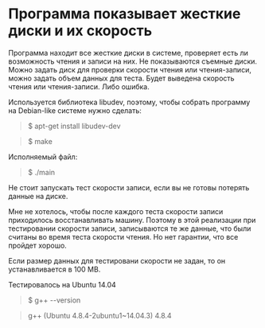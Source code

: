 # Программа показывает жесткие диски и их скорость

Программа находит все жесткие диски в системе, проверяет есть ли возможность
чтения и записи на них. Не показываются съемные диски.
Можно задать диск для проверки скорости чтения или чтения-записи, можно 
задать объем данных для теста. Будет выведена скорость чтения или 
чтения-записи. Либо ошибка.

Используется библиотека libudev, поэтому, чтобы собрать программу на Debian-like
системе нужно сделать:

> $ apt-get install libudev-dev

> $ make


Исполняемый файл:

> $ ./main


Не стоит запускать тест скорости записи, если вы не готовы потерять данные 
на диске.

Мне не хотелось, чтобы после каждого теста скорости записи приходилось 
восстанавливать машину. Поэтому в этой реализации при тестировании скорости
записи, записываются те же данные, что были считаны во время теста скорости 
чтения. Но нет гарантии, что все пройдет хорошо.

Если размер данных для тестировани скорости не задан, то он устанавливается в 
100 MB.


Тестировалось на Ubuntu 14.04

> $ g++ --version

> g++ (Ubuntu 4.8.4-2ubuntu1~14.04.3) 4.8.4


